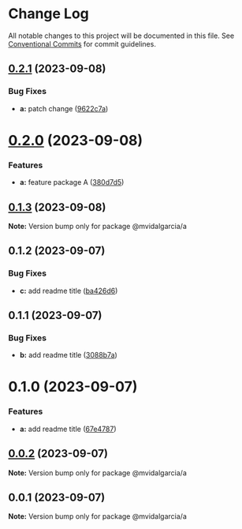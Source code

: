 # Change Log

All notable changes to this project will be documented in this file.
See [Conventional Commits](https://conventionalcommits.org) for commit guidelines.

## [0.2.1](https://github.com/mvidalgarcia/dummy-monorepo/compare/@mvidalgarcia/a@0.2.0...@mvidalgarcia/a@0.2.1) (2023-09-08)


### Bug Fixes

* **a:** patch change ([9622c7a](https://github.com/mvidalgarcia/dummy-monorepo/commit/9622c7ac4106d5eeb6922f0015eb24604e27ab4e))





# [0.2.0](https://github.com/mvidalgarcia/dummy-monorepo/compare/@mvidalgarcia/a@0.1.3...@mvidalgarcia/a@0.2.0) (2023-09-08)


### Features

* **a:** feature package A ([380d7d5](https://github.com/mvidalgarcia/dummy-monorepo/commit/380d7d5a794c0e2f6484693d77001cc7bf165e59))





## [0.1.3](https://github.com/mvidalgarcia/dummy-monorepo/compare/@mvidalgarcia/a@0.1.2...@mvidalgarcia/a@0.1.3) (2023-09-08)

**Note:** Version bump only for package @mvidalgarcia/a





## 0.1.2 (2023-09-07)


### Bug Fixes

* **c:** add readme title ([ba426d6](https://github.com/mvidalgarcia/dummy-monorepo/commit/ba426d6c2d58f08be5716985e24811d682a1b4d8))





## 0.1.1 (2023-09-07)


### Bug Fixes

* **b:** add readme title ([3088b7a](https://github.com/mvidalgarcia/dummy-monorepo/commit/3088b7ac8c03869d236b108373489a61d7d72e64))





# 0.1.0 (2023-09-07)


### Features

* **a:** add readme title ([67e4787](https://github.com/mvidalgarcia/dummy-monorepo/commit/67e4787e7ca79e7c8bfe0a210e8682333035e97d))





## [0.0.2](https://github.com/mvidalgarcia/dummy-monorepo/compare/@mvidalgarcia/a@0.0.1...@mvidalgarcia/a@0.0.2) (2023-09-07)

**Note:** Version bump only for package @mvidalgarcia/a





## 0.0.1 (2023-09-07)

**Note:** Version bump only for package @mvidalgarcia/a
